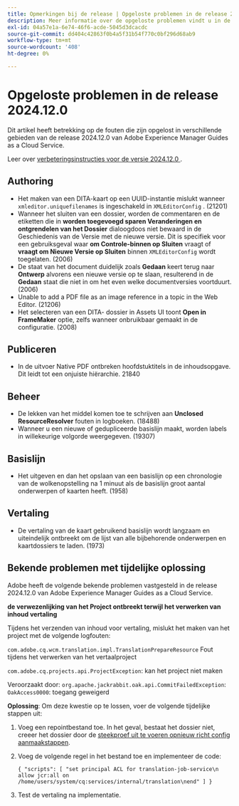 ```yaml
---
title: Opmerkingen bij de release | Opgeloste problemen in de release 2024.12.0 van Adobe Experience Manager Guides
description: Meer informatie over de opgeloste problemen vindt u in de release 2024.12.0 van Adobe Experience Manager Guides as a Cloud Service.
exl-id: 04a57e1a-6e74-46f6-acde-5045d3dcacdc
source-git-commit: dd404c42863f0b4a5f31b54f770c0bf296d68ab9
workflow-type: tm+mt
source-wordcount: '408'
ht-degree: 0%

---
```


# Opgeloste problemen in de release 2024.12.0

Dit artikel heeft betrekking op de fouten die zijn opgelost in verschillende gebieden van de release 2024.12.0 van Adobe Experience Manager Guides as a Cloud Service.

Leer over [&#x200B; verbeteringsinstructies voor de versie 2024.12.0 &#x200B;](./upgrade-instructions-2024-12-0.md).

## Authoring

- Het maken van een DITA-kaart op een UUID-instantie mislukt wanneer `xmleditor.uniquefilenames` is ingeschakeld in `XMLEditorConfig` . (21201)
- Wanneer het sluiten van een dossier, worden de commentaren en de etiketten die in **worden toegevoegd sparen Veranderingen en ontgrendelen van het Dossier** dialoogdoos niet bewaard in de Geschiedenis van de Versie met de nieuwe versie. Dit is specifiek voor een gebruiksgeval waar **om Controle-binnen op Sluiten** vraagt of **vraagt om Nieuwe Versie op Sluiten** binnen `XMLEditorConfig` wordt toegelaten. (2006)
- De staat van het document duidelijk zoals **Gedaan** keert terug naar **Ontwerp** alvorens een nieuwe versie op te slaan, resulterend in de **Gedaan** staat die niet in om het even welke documentversies voortduurt. (2006)
- Unable to add a PDF file as an image reference in a topic in the Web Editor. (21206)
- Het selecteren van een DITA- dossier in Assets UI toont **Open in FrameMaker** optie, zelfs wanneer onbruikbaar gemaakt in de configuratie. (2008)

## Publiceren

- In de uitvoer Native PDF ontbreken hoofdstuktitels in de inhoudsopgave. Dit leidt tot een onjuiste hiërarchie. 21840


## Beheer

- De lekken van het middel komen toe te schrijven aan **Unclosed ResourceResolver** fouten in logboeken. (18488)
- Wanneer u een nieuwe of gedupliceerde basislijn maakt, worden labels in willekeurige volgorde weergegeven. (19307)


## Basislijn

- Het uitgeven en dan het opslaan van een basislijn op een chronologie van de wolkenopstelling na 1 minuut als de basislijn groot aantal onderwerpen of kaarten heeft. (1958)

## Vertaling

- De vertaling van de kaart gebruikend basislijn wordt langzaam en uiteindelijk ontbreekt om de lijst van alle bijbehorende onderwerpen en kaartdossiers te laden. (1973)

## Bekende problemen met tijdelijke oplossing

Adobe heeft de volgende bekende problemen vastgesteld in de release 2024.12.0 van Adobe Experience Manager Guides as a Cloud Service.

**de verwezenlijking van het Project ontbreekt terwijl het verwerken van inhoud vertaling**

Tijdens het verzenden van inhoud voor vertaling, mislukt het maken van het project met de volgende logfouten:

`com.adobe.cq.wcm.translation.impl.TranslationPrepareResource` Fout tijdens het verwerken van het vertaalproject

`com.adobe.cq.projects.api.ProjectException`: kan het project niet maken

Veroorzaakt door: `org.apache.jackrabbit.oak.api.CommitFailedException`: `OakAccess0000`: toegang geweigerd


**Oplossing**: Om deze kwestie op te lossen, voer de volgende tijdelijke stappen uit:

1. Voeg een repointbestand toe. In het geval, bestaat het dossier niet, creeer het dossier door de [&#x200B; steekproef uit te voeren opnieuw richt config aanmaakstappen &#x200B;](https://experienceleaguecommunities.adobe.com/t5/adobe-experience-cloud-questions/repoinit-configuration-for-property-set-on-aem-as-cloud-service/m-p/438854).
2. Voeg de volgende regel in het bestand toe en implementeer de code:

   ```
   { "scripts": [ "set principal ACL for translation-job-service\n allow jcr:all on /home/users/system/cq:services/internal/translation\nend" ] }
   ```

3. Test de vertaling na implementatie.

